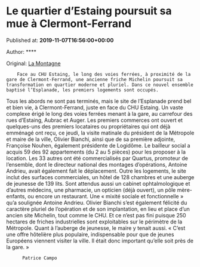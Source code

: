 
# Le quartier d’Estaing poursuit sa mue à Clermont-Ferrand

Published at: **2019-11-07T16:56:00+00:00**

Author: ****

Original: [La Montagne](https://www.lamontagne.fr/clermont-ferrand-63000/actualites/le-quartier-destaing-poursuit-sa-mue-a-clermont-ferrand_13679799/)


        Face au CHU Estaing, le long des voies ferrées, à proximité de la gare de Clermont-Ferrand, une ancienne friche Michelin poursuit sa transformation en quartier moderne et pluriel. Dans ce nouvel ensemble baptisé l’Esplanade, les premiers logements sont occupés.
      
Tous les abords ne sont pas terminés, mais le site de l’Esplanade prend bel et bien vie, à Clermont-Ferrand, juste en face du CHU Estaing. Un vaste complexe érigé le long des voies ferrées menant à la gare, au carrefour des rues d’Estaing, Aubrac et Auger.
Les premiers commerces ont ouvert et quelques-uns des premiers locataires ou propriétaires qui ont déjà emménagé ont reçu, ce jeudi, la visite matinale du président de la Métropole et maire de la ville, Olivier Bianchi, ainsi que de sa première adjointe, Françoise Nouhen, également présidente de Logidôme.
Le bailleur social a acquis 59 des 92 appartements (du 2 au 5 pièces) pour les proposer à la location. Les 33 autres ont été commercialisés par Quartus, promoteur de l’ensemble, dont le directeur national des montages d’opérations, Antoine Andrieu, avait également fait le déplacement.
Outre les logements, le site inclut des surfaces commerciales, un hôtel de 128 chambres et une auberge de jeunesse de 139 lits. Sont attendus aussi un cabinet ophtalmologique et d’autres médecins, une pharmacie, un opticien (déjà ouvert), un pôle mère-enfants, ou encore un restaurant.
Une « mixité sociale et fonctionnelle » qu’a soulignée Antoine Andrieu. Olivier Bianchi s’est également félicité du caractère pluriel de l’opération et de son implantation, en lieu et place d’un ancien site Michelin, tout comme le CHU.
Et ce n’est pas fini puisque 250 hectares de friches industrielles sont exploitables sur le périmètre de la Métropole.
Quant à l’auberge de jeunesse, le maire y tenait aussi. « C’est une offre hôtelière plus populaire, indispensable pour que de jeunes Européens viennent visiter la ville. Il était donc important qu’elle soit près de la gare. »

        
          Patrice Campo
        
      
